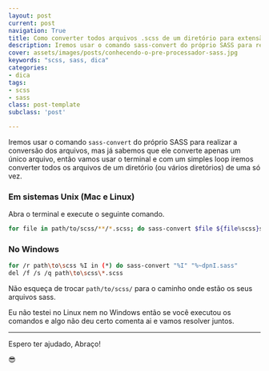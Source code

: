 ```yaml
---
layout: post
current: post
navigation: True
title: Como converter todos arquivos .scss de um diretório para extensão .sass
description: Iremos usar o comando sass-convert do próprio SASS para realizar a conversão dos arquivos, mas já sabemos que ele converte apenas um único arquivo
cover: assets/images/posts/conhecendo-o-pre-processador-sass.jpg
keywords: "scss, sass, dica"
categories:
- dica
tags:
- scss
- sass
class: post-template
subclass: 'post'

---
```


Iremos usar o comando `sass-convert` do próprio SASS para realizar a conversão dos arquivos, mas já sabemos que ele converte apenas um único arquivo, então vamos usar o terminal e com um simples loop iremos converter todos os arquivos de um diretório (ou vários diretórios) de uma só vez.

### Em sistemas Unix (Mac e Linux)

Abra o terminal e execute o seguinte comando.

```bash
for file in path/to/scss/**/*.scss; do sass-convert $file ${file%scss}sass && rm $file; done
```

### No Windows

```bash
for /r path\to\scss %I in (*) do sass-convert "%I" "%~dpnI.sass"
del /f /s /q path\to\scss\*.scss
```

Não esqueça de trocar `path/to/scss/` para o caminho onde estão os seus arquivos sass.

Eu não testei no Linux nem no Windows então se você executou os comandos e algo não deu certo comenta ai e vamos resolver juntos.

---

Espero ter ajudado, Abraço!

😎
